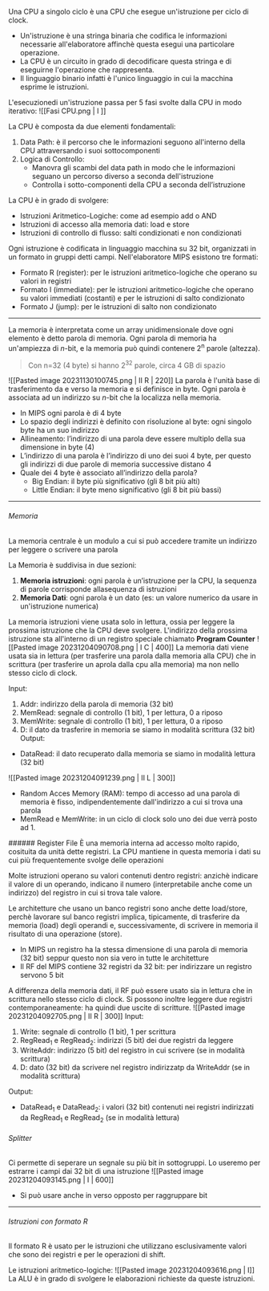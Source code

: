 Una CPU a singolo ciclo è una CPU che esegue un'istruzione per ciclo di clock.

- Un'istruzione è una stringa binaria che codifica le informazioni necessarie all'elaboratore affinchè questa esegui una particolare operazione.
- La CPU è un circuito in grado di decodificare questa stringa e di eseguirne l'operazione che rappresenta.
- Il linguaggio binario infatti è l'unico linguaggio in cui la macchina esprime le istruzioni.

L'esecuzionedi un'istruzione passa per 5 fasi svolte dalla CPU in modo iterativo:
![[Fasi CPU.png | I ]]

La CPU è composta da due elementi fondamentali:
1) Data Path: è il percorso che le informazioni seguono all'interno della CPU attraversando i suoi sottocomponenti
2) Logica di Controllo:
	- Manovra gli scambi del data path in modo che le informazioni seguano un percorso diverso a seconda dell'istruzione
	- Controlla i sotto-componenti della CPU a seconda dell’istruzione

La CPU è in grado di svolgere:
- Istruzioni Aritmetico-Logiche: come ad esempio add o AND
- Istruzioni di accesso alla memoria dati: load e store
- Istruzioni di controllo di flusso: salti condizionati e non condizionati

Ogni istruzione è codificata in linguaggio macchina su 32 bit, organizzati in un formato in gruppi detti campi.
Nell'elaboratore MIPS esistono tre formati:
- Formato R (register): per le istruzioni aritmetico-logiche che operano su valori in registri
- Formato I (immediate): per le istruzioni aritmetico-logiche che operano su valori immediati (costanti) e per le istruzioni di salto condizionato
- Formato J (jump): per le istruzioni di salto non condizionato

***

La memoria è interpretata come un array unidimensionale dove ogni elemento è detto parola di memoria.
Ogni parola di memoria ha un'ampiezza di *n*-bit, e la memoria può quindi contenere 2<sup>n</sup> parole (altezza).
>Con n=32 (4 byte) si hanno 2<sup>32</sup> parole, circa 4 GB di spazio

![[Pasted image 20231130100745.png | II R | 220]]<tab>
</tab>
La parola è l'unità base di trasferimento da e verso la memoria e si 
definisce in byte.
Ogni parola è associata ad un indirizzo su *n*-bit che la localizza nella memoria.


- In MIPS ogni parola è di 4 byte
- Lo spazio degli indirizzi è definito con risoluzione al byte: ogni singolo byte ha un suo indirizzo
- Allineamento: l’indirizzo di una parola deve essere multiplo della sua dimensione in byte (4)
- L’indirizzo di una parola è l’indirizzo di uno dei suoi 4 byte, per questo gli indirizzi di due parole di memoria successive distano 4
- Quale dei 4 byte è associato all’indirizzo della parola?
	- Big Endian: il byte più significativo (gli 8 bit più alti)
	- Little Endian: il byte meno significativo (gli 8 bit più bassi)

***
###### Memoria
La memoria centrale è un modulo a cui si può accedere tramite un indirizzo per leggere o scrivere una parola

La Memoria è suddivisa in due sezioni:
1) **Memoria istruzioni**: ogni parola è un’istruzione per la CPU, la sequenza di parole corrisponde allasequenza di istruzioni
2) **Memoria Dati**: ogni parola è un dato (es: un valore numerico da usare in un'istruzione numerica)

La memoria istruzioni viene usata solo in lettura, ossia per leggere la prossima istruzione che la CPU deve svolgere.
L'indirizzo della prossima istruzione sta all'interno di un registro speciale chiamato **Program Counter**
![[Pasted image 20231204090708.png | I C | 400]]
La memoria dati viene usata sia in lettura (per trasferire una parola dalla memoria alla CPU) che in scrittura (per trasferire un aprola dalla cpu alla memoria) ma non nello stesso ciclo di clock.

Input:
1) Addr: indirizzo della parola di memoria (32 bit)
2) MemRead: segnale di controllo (1 bit), 1 per lettura, 0 a riposo
3) MemWrite: segnale di controllo (1 bit), 1 per lettura, 0 a riposo
4) D: il dato da trasferire in memoria se siamo in modalità scrittura (32 bit)
Output:
- DataRead: il dato recuperato dalla memoria se siamo in modalità lettura (32 bit)

![[Pasted image 20231204091239.png | II L | 300]] <tab>
</tab>  
- Random Acces Memory (RAM): tempo di accesso ad una parola di memoria è fisso, indipendentemente dall'indirizzo a cui si trova una parola
- MemRead e MemWrite: in un ciclo di clock solo uno dei due verrà posto ad 1.
<tab>
</tab> <tab>
</tab> 
###### Register File
È una memoria interna ad accesso molto rapido, cosituita da unità dette registri.
La CPU mantiene in questa memoria i dati su cui più frequentemente svolge delle operazioni

Molte istruzioni operano su valori contenuti dentro registri: anzichè indicare il valore di un operando, indicano il numero (interpretabile anche come un indirizzo) del registro in cui si trova tale valore.

Le architetture che usano un banco registri sono anche dette load/store, perchè lavorare sul banco registri implica, tipicamente, di trasferire da memoria (load) degli operandi e, successivamente, di scrivere in memoria il risultato di una operazione (store).
- In MIPS un registro ha la stessa dimensione di una parola di memoria (32 bit) seppur questo non sia vero in tutte le architetture
- Il RF del MIPS contiene 32 registri da 32 bit: per indirizzare un registro servono 5 bit

A differenza della memoria dati, il RF può essere usato sia in lettura che in scrittura nello stesso ciclo di clock. Si possono inoltre leggere due registri contemporaneamente: ha quindi due uscite di scritture.
<tab>
</tab> 
![[Pasted image 20231204092705.png | II R | 300]] Input:
1) Write: segnale di controllo (1 bit), 1 per scrittura
2) RegRead<sub>1</sub> e RegRead<sub>2</sub>: indirizzi (5 bit) dei due registri da leggere
3) WriteAddr: indirizzo (5 bit) del registro in cui scrivere (se in modalità scrittura)
4) D: dato (32 bit) da scrivere nel registro indirizzatp da WriteAddr (se in modalità scrittura)

Output:
- DataRead<sub>1</sub> e DataRead<sub>2</sub>: i valori (32 bit) contenuti nei registri indirizzati da RegRead<sub>1</sub> e RegRead<sub>2</sub> (se in modalità lettura)

###### Splitter
Ci permette di seperare un segnale su più bit in sottogruppi. Lo useremo per estrarre i campi dai 32 bit di una istruzione
![[Pasted image 20231204093145.png | I | 600]]
- Si può usare anche in verso opposto per raggruppare bit

***
###### Istruzioni con formato R
Il formato R è usato per le istruzioni che utilizzano esclusivamente valori che sono dei registri e per le operazioni di shift.

Le istruzioni aritmetico-logiche:
![[Pasted image 20231204093616.png | I]]
La ALU è in grado di svolgere le elaborazioni richieste da queste istruzioni.